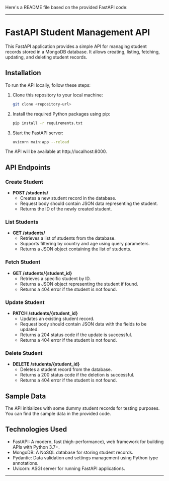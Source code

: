 Here's a README file based on the provided FastAPI code:

---

# FastAPI Student Management API

This FastAPI application provides a simple API for managing student records stored in a MongoDB database. It allows creating, listing, fetching, updating, and deleting student records.

## Installation

To run the API locally, follow these steps:

1. Clone this repository to your local machine:

   ```bash
   git clone <repository-url>
   ```

2. Install the required Python packages using pip:

   ```bash
   pip install -r requirements.txt
   ```

3. Start the FastAPI server:

   ```bash
   uvicorn main:app --reload
   ```

The API will be available at http://localhost:8000.

## API Endpoints

### Create Student

- **POST /students/**
  - Creates a new student record in the database.
  - Request body should contain JSON data representing the student.
  - Returns the ID of the newly created student.

### List Students

- **GET /students/**
  - Retrieves a list of students from the database.
  - Supports filtering by country and age using query parameters.
  - Returns a JSON object containing the list of students.

### Fetch Student

- **GET /students/{student_id}**
  - Retrieves a specific student by ID.
  - Returns a JSON object representing the student if found.
  - Returns a 404 error if the student is not found.

### Update Student

- **PATCH /students/{student_id}**
  - Updates an existing student record.
  - Request body should contain JSON data with the fields to be updated.
  - Returns a 204 status code if the update is successful.
  - Returns a 404 error if the student is not found.

### Delete Student

- **DELETE /students/{student_id}**
  - Deletes a student record from the database.
  - Returns a 200 status code if the deletion is successful.
  - Returns a 404 error if the student is not found.

## Sample Data

The API initializes with some dummy student records for testing purposes. You can find the sample data in the provided code.

## Technologies Used

- FastAPI: A modern, fast (high-performance), web framework for building APIs with Python 3.7+.
- MongoDB: A NoSQL database for storing student records.
- Pydantic: Data validation and settings management using Python type annotations.
- Uvicorn: ASGI server for running FastAPI applications.

---

